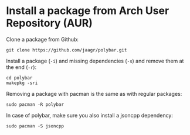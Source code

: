 # Install a package from Arch User Repository (AUR)

Clone a package from Github:
```
git clone https://github.com/jaagr/polybar.git
```

Install a package (`-i`) and missing dependencies (`-s`) and remove them at the end (`-r`):
```
cd polybar
makepkg -sri
```

Removing a package with pacman is the same as with regular packages:
```
sudo pacman -R polybar
```

In case of polybar, make sure you also install a jsoncpp dependency:
```
sudo pacman -S jsoncpp
```